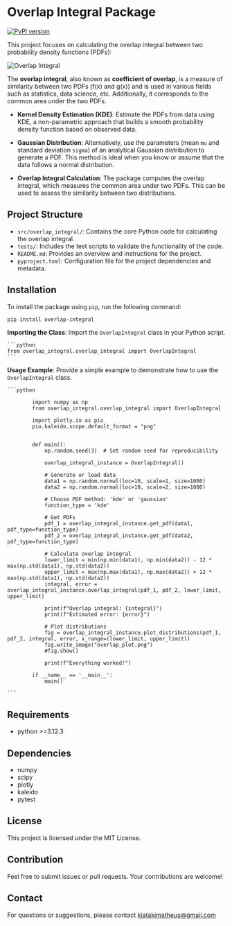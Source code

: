 # Overlap Integral Package

[![PyPI version](https://img.shields.io/pypi/v/overlap-integral)](https://pypi.org/project/overlap-integral/)

This project focuses on calculating the overlap integral between two probability density functions (PDFs):

![Overlap Integral](https://latex.codecogs.com/svg.image?\theta=\int_{a}^{b}min[f(x),g(x)]dx)

The **overlap integral**, also known as **coefficient of overlap**, is a measure of similarity between two PDFs (f(x) and g(x)) and is used in various fields such as statistics, data science, etc. Additionally, it corresponds to the common area under the two PDFs.

- **Kernel Density Estimation (KDE)**: Estimate the PDFs from data using KDE, a non-parametric approach that builds a smooth probability density function based on observed data.
  
- **Gaussian Distribution**: Alternatively, use the parameters (mean `mu` and standard deviation `sigma`) of an analytical Gaussian distribution to generate a PDF. This method is ideal when you know or assume that the data follows a normal distribution.

- **Overlap Integral Calculation**: The package computes the overlap integral, which measures the common area under two PDFs. This can be used to assess the similarity between two distributions.


## Project Structure

- `src/overlap_integral/`: Contains the core Python code for calculating the overlap integral.
- `tests/`: Includes the test scripts to validate the functionality of the code.
- `README.md`: Provides an overview and instructions for the project.
- `pyproject.toml`: Configuration file for the project dependencies and metadata.


## Installation

To install the package using `pip`, run the following command:

```bash
pip install overlap-integral
```

**Importing the Class**: Import the `OverlapIntegral` class in your Python script.

    ```python
    from overlap_integral.overlap_integral import OverlapIntegral
    ```

**Usage Example**: Provide a simple example to demonstrate how to use the `OverlapIntegral` class.

    ```python
               
            import numpy as np
            from overlap_integral.overlap_integral import OverlapIntegral

            import plotly.io as pio
            pio.kaleido.scope.default_format = "png"


            def main():
                np.random.seed(3)  # Set random seed for reproducibility

                overlap_integral_instance = OverlapIntegral()

                # Generate or load data
                data1 = np.random.normal(loc=10, scale=1, size=1000)
                data2 = np.random.normal(loc=10, scale=2, size=1000)

                # Choose PDF method: 'kde' or 'gaussian'
                function_type = 'kde'

                # Get PDFs
                pdf_1 = overlap_integral_instance.get_pdf(data1, pdf_type=function_type)
                pdf_2 = overlap_integral_instance.get_pdf(data2, pdf_type=function_type)

                # Calculate overlap integral
                lower_limit = min(np.min(data1), np.min(data2)) - 12 * max(np.std(data1), np.std(data2))
                upper_limit = max(np.max(data1), np.max(data2)) + 12 * max(np.std(data1), np.std(data2))
                integral, error = overlap_integral_instance.overlap_integral(pdf_1, pdf_2, lower_limit, upper_limit)

                print(f"Overlap integral: {integral}")
                print(f"Estimated error: {error}")

                # Plot distributions
                fig = overlap_integral_instance.plot_distributions(pdf_1, pdf_2, integral, error, x_range=(lower_limit, upper_limit))
                fig.write_image("overlap_plot.png")
                #fig.show()

                print(f"Everything worked!")

            if __name__ == '__main__':
                main()

    ```


## Requirements

- python >=3.12.3

## Dependencies
- numpy
- scipy
- plotly
- kaleido
- pytest

## License

This project is licensed under the MIT License.

## Contribution 

Feel free to submit issues or pull requests. Your contributions are welcome!

## Contact 

For questions or suggestions, please contact kiatakimatheus@gmail.com